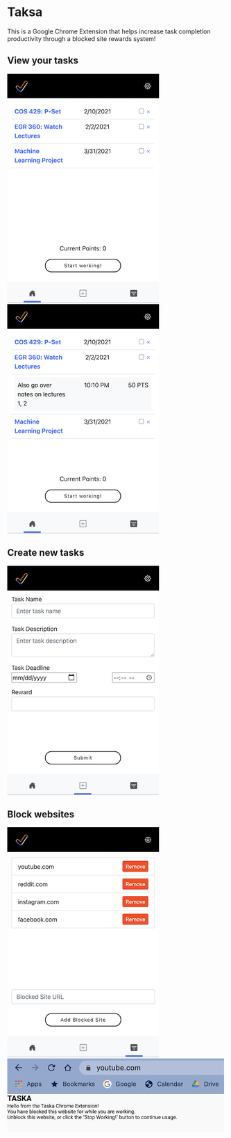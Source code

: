 # Taksa
This is a Google Chrome Extension that helps increase task completion productivity through a blocked site rewards system!

## View your tasks
![Alt text](demonstration/home.png?raw=true "home") ![Alt text](demonstration/home_drop.png?raw=true "home drop")

## Create new tasks
![Alt text](demonstration/create.png?raw=true "create")

## Block websites
![Alt text](demonstration/blocked.png?raw=true "create") ![Alt text](demonstration/blocked_demonstration.png?raw=true "create")
